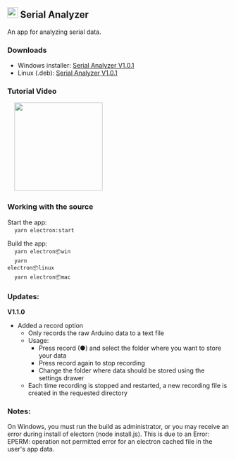 <h2> <img src="https://user-images.githubusercontent.com/69270611/177051970-8e61d89f-2bb3-4ab7-a75e-24b2ac237dbe.svg" width="24"   />  Serial Analyzer   </h2> 


An app for analyzing serial data.

### Downloads
<ul>
<li>
Windows installer: <a href="https://drive.google.com/file/d/1NEx8IrL4D0Y_HjwmWvKqnME0-KaNDFQm/view?usp=sharing">Serial Analyzer V1.0.1</a>
</li>
<li>
Linux (.deb): <a href="https://drive.google.com/file/d/1KOWcIBMw5IwrOmW_fXwrpuH4zrqfXvrX/view?usp=share_link">Serial Analyzer V1.0.1</a>
</li>
</ul>

### Tutorial Video
&nbsp;&nbsp;&nbsp; <a href="https://youtu.be/6LcyG-hUZ2I"> <img src="https://user-images.githubusercontent.com/69270611/177990726-dfcf318a-4f1b-403b-aace-210cf5e41efa.png" width="200px"> </a>

### Working with the source
Start the app:
<br> &nbsp; &nbsp; <code>yarn electron:start</code>

Build the app:
<br> &nbsp; &nbsp; <code>yarn electron:package:win</code>
<br> &nbsp; &nbsp; <code>yarn electron:package:linux</code>
<br> &nbsp; &nbsp; <code>yarn electron:package:mac</code>

### Updates:
<b>V1.1.0</b>
* Added a record option
    * Only records the raw Arduino data to a text file
    * Usage:
        * Press record (●) and select the folder where you want to store your data
        * Press record again to stop recording
        * Change the folder where data should be stored using the settings drawer
    * Each time recording is stopped and restarted, a new recording file is created in the requested directory

### Notes:
On Windows, you must run the build as administrator, or you may receive an error during install of electorn (node install.js). This is due to an Error: EPERM: operation not permitted error for an electron cached file in the user's app data.
